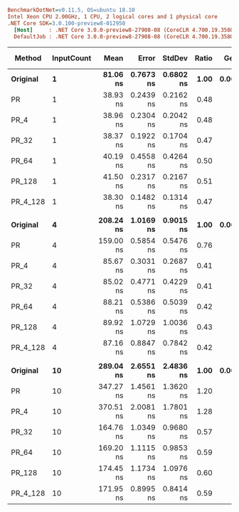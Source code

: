 ``` ini

BenchmarkDotNet=v0.11.5, OS=ubuntu 18.10
Intel Xeon CPU 2.00GHz, 1 CPU, 2 logical cores and 1 physical core
.NET Core SDK=3.0.100-preview8-012950
  [Host]     : .NET Core 3.0.0-preview8-27908-08 (CoreCLR 4.700.19.35801, CoreFX 4.700.19.35806), 64bit RyuJIT
  DefaultJob : .NET Core 3.0.0-preview8-27908-08 (CoreCLR 4.700.19.35801, CoreFX 4.700.19.35806), 64bit RyuJIT


```
|   Method | InputCount |      Mean |     Error |    StdDev | Ratio |  Gen 0 | Gen 1 | Gen 2 | Allocated |
|--------- |----------- |----------:|----------:|----------:|------:|-------:|------:|------:|----------:|
| **Original** |          **1** |  **81.06 ns** | **0.7673 ns** | **0.6802 ns** |  **1.00** | **0.0019** |     **-** |     **-** |      **56 B** |
|       PR |          1 |  38.93 ns | 0.2439 ns | 0.2162 ns |  0.48 |      - |     - |     - |         - |
|     PR_4 |          1 |  38.96 ns | 0.2304 ns | 0.2042 ns |  0.48 |      - |     - |     - |         - |
|    PR_32 |          1 |  38.37 ns | 0.1922 ns | 0.1704 ns |  0.47 |      - |     - |     - |         - |
|    PR_64 |          1 |  40.19 ns | 0.4558 ns | 0.4264 ns |  0.50 |      - |     - |     - |         - |
|   PR_128 |          1 |  41.50 ns | 0.2317 ns | 0.2167 ns |  0.51 |      - |     - |     - |         - |
| PR_4_128 |          1 |  38.30 ns | 0.1482 ns | 0.1314 ns |  0.47 |      - |     - |     - |         - |
|          |            |           |           |           |       |        |       |       |           |
| **Original** |          **4** | **208.24 ns** | **1.0169 ns** | **0.9015 ns** |  **1.00** | **0.0043** |     **-** |     **-** |     **128 B** |
|       PR |          4 | 159.00 ns | 0.5854 ns | 0.5476 ns |  0.76 |      - |     - |     - |         - |
|     PR_4 |          4 |  85.67 ns | 0.3031 ns | 0.2687 ns |  0.41 |      - |     - |     - |         - |
|    PR_32 |          4 |  85.02 ns | 0.4771 ns | 0.4229 ns |  0.41 |      - |     - |     - |         - |
|    PR_64 |          4 |  88.21 ns | 0.5386 ns | 0.5039 ns |  0.42 |      - |     - |     - |         - |
|   PR_128 |          4 |  89.92 ns | 1.0729 ns | 1.0036 ns |  0.43 |      - |     - |     - |         - |
| PR_4_128 |          4 |  87.16 ns | 0.8847 ns | 0.7842 ns |  0.42 |      - |     - |     - |         - |
|          |            |           |           |           |       |        |       |       |           |
| **Original** |         **10** | **289.04 ns** | **2.6551 ns** | **2.4836 ns** |  **1.00** | **0.0052** |     **-** |     **-** |     **160 B** |
|       PR |         10 | 347.27 ns | 1.4561 ns | 1.3620 ns |  1.20 |      - |     - |     - |         - |
|     PR_4 |         10 | 370.51 ns | 2.0081 ns | 1.7801 ns |  1.28 |      - |     - |     - |         - |
|    PR_32 |         10 | 164.76 ns | 1.0349 ns | 0.9680 ns |  0.57 |      - |     - |     - |         - |
|    PR_64 |         10 | 169.20 ns | 1.1115 ns | 0.9853 ns |  0.59 |      - |     - |     - |         - |
|   PR_128 |         10 | 174.45 ns | 1.1734 ns | 1.0976 ns |  0.60 |      - |     - |     - |         - |
| PR_4_128 |         10 | 171.95 ns | 0.8995 ns | 0.8414 ns |  0.59 |      - |     - |     - |         - |
